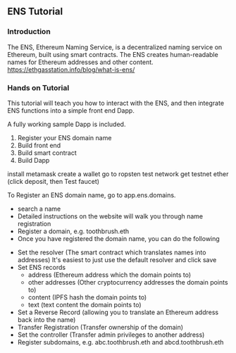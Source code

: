 ## ENS Tutorial

### Introduction

The ENS, Ethereum Naming Service, is a decentralized naming service on Ethereum, built using smart contracts. The ENS creates human-readable names for Ethereum addresses and other content.
https://ethgasstation.info/blog/what-is-ens/


### Hands on Tutorial

This tutorial will teach you how to interact with the ENS, and then integrate ENS functions into a simple front end Dapp.

A fully working sample Dapp is included.

1) Register your ENS domain name
2) Build front end
3) Build smart contract
4) Build Dapp


install metamask
create a wallet
go to ropsten test network
get testnet ether (click deposit, then Test faucet)

To Register an ENS domain name, go to app.ens.domains.
- search a name
- Detailed instructions on the website will walk you through name registration
- Register a domain, e.g. toothbrush.eth
- Once you have registered the domain name, you can do the following

* Set the resolver (The smart contract which translates names into addresses)
    It's easiest to just use the default resolver and click save
* Set ENS records
  * address (Ethereum address which the domain points to)
  * other addresses (Other cryptocurrency addresses the domain points to)
  * content (IPFS hash the domain points to)
  * text (text content the domain points to)
* Set a Reverse Record (allowing you to translate an Ethereum address back into the name)
* Transfer Registration (Transfer ownership of the domain)
* Set the controller (Transfer admin privileges to another address)
* Register subdomains, e.g. abc.toothbrush.eth and abcd.toothbrush.eth




##
